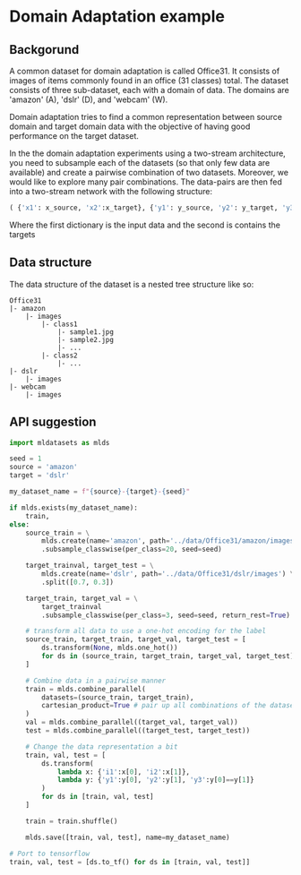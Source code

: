 # Domain Adaptation example

## Backgorund

A common dataset for domain adaptation is called Office31.
It consists of images of items commonly found in an office (31 classes) total.
The dataset consists of three sub-dataset, each with a domain of data. The domains are 'amazon' (A), 'dslr' (D), and 'webcam' (W).

Domain adaptation tries to find a common representation between source domain and target domain data with the objective of having good performance on the target dataset.

In the the domain adaptation experiments using a two-stream architecture, you need to subsample each of the datasets (so that only few data are available) and create a pairwise combination of two datasets. 
Moreover, we would like to explore many pair combinations.
The data-pairs are then fed into a two-stream network with the following structure: 
```python
( {'x1': x_source, 'x2':x_target}, {'y1': y_source, 'y2': y_target, 'y3':labels_equal_flag} )
```
Where the first dictionary is the input data and the second is contains the targets

## Data structure
The data structure of the dataset is a nested tree structure like so:

```
Office31
|- amazon
    |- images
        |- class1
            |- sample1.jpg
            |- sample2.jpg
            |- ...
        |- class2
            |- ...
|- dslr
    |- images
|- webcam
    |- images
```

## API suggestion
```python
import mldatasets as mlds

seed = 1
source = 'amazon'
target = 'dslr'

my_dataset_name = f"{source}-{target}-{seed}"

if mlds.exists(my_dataset_name):
    train, 
else:
    source_train = \
        mlds.create(name='amazon', path='../data/Office31/amazon/images') \
        .subsample_classwise(per_class=20, seed=seed)

    target_trainval, target_test = \
        mlds.create(name='dslr', path='../data/Office31/dslr/images') \
        .split([0.7, 0.3])

    target_train, target_val = \
        target_trainval
        .subsample_classwise(per_class=3, seed=seed, return_rest=True)

    # transform all data to use a one-hot encoding for the label
    source_train, target_train, target_val, target_test = [
        ds.transform(None, mlds.one_hot()) 
        for ds in (source_train, target_train, target_val, target_test]
    ]

    # Combine data in a pairwise manner 
    train = mlds.combine_parallel(
        datasets=(source_train, target_train), 
        cartesian_product=True # pair up all combinations of the datasets
    )
    val = mlds.combine_parallel((target_val, target_val))
    test = mlds.combine_parallel((target_test, target_test))

    # Change the data representation a bit
    train, val, test = [
        ds.transform(
            lambda x: {'i1':x[0], 'i2':x[1]},
            lambda y: {'y1':y[0], 'y2':y[1], 'y3':y[0]==y[1]} 
        )
        for ds in [train, val, test]
    ]

    train = train.shuffle()

    mlds.save([train, val, test], name=my_dataset_name)

# Port to tensorflow
train, val, test = [ds.to_tf() for ds in [train, val, test]]

```